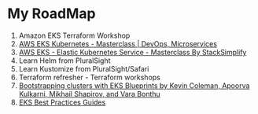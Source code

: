 # My RoadMap

1. Amazon EKS Terraform Workshop
1. [AWS EKS Kubernetes - Masterclass | DevOps, Microservices](https://github.com/stacksimplify/aws-eks-kubernetes-masterclass)
1. [AWS EKS - Elastic Kubernetes Service - Masterclass By StackSimplify](https://www.stacksimplify.com/aws-eks/)
1. Learn Helm from PluralSight
1. Learn Kustomize from PluralSight/Safari
1. Terraform refresher - Terraform workshops
1. [Bootstrapping clusters with EKS Blueprints by Kevin Coleman, Apoorva Kulkarni, Mikhail Shapirov, and Vara Bonthu](https://aws.amazon.com/blogs/containers/bootstrapping-clusters-with-eks-blueprints/)
1. [EKS Best Practices Guides](https://aws.github.io/aws-eks-best-practices/)


